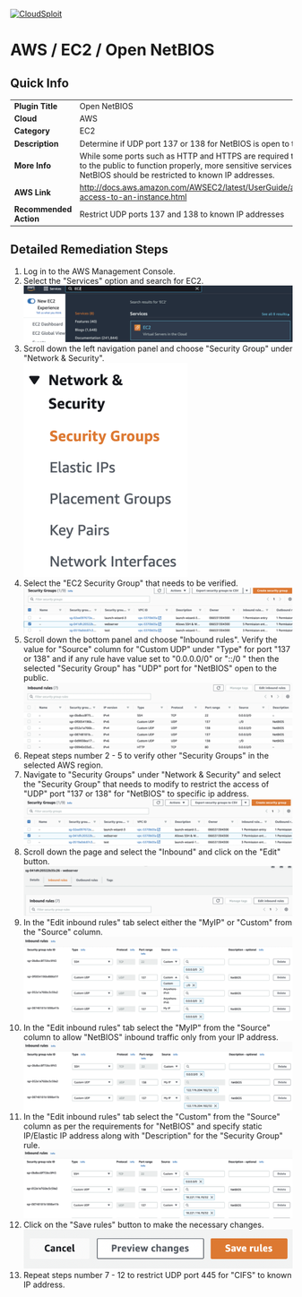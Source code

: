 [![CloudSploit](https://cloudsploit.com/img/logo-new-big-text-100.png "CloudSploit")](https://cloudsploit.com)

# AWS / EC2 / Open NetBIOS

## Quick Info

| | |
|-|-|
| **Plugin Title** | Open NetBIOS |
| **Cloud** | AWS |
| **Category** | EC2 |
| **Description** | Determine if UDP port 137 or 138 for NetBIOS is open to the public |
| **More Info** | While some ports such as HTTP and HTTPS are required to be open to the public to function properly, more sensitive services such as NetBIOS should be restricted to known IP addresses. |
| **AWS Link** | http://docs.aws.amazon.com/AWSEC2/latest/UserGuide/authorizing-access-to-an-instance.html |
| **Recommended Action** | Restrict UDP ports 137 and 138 to known IP addresses |

## Detailed Remediation Steps
1. Log in to the AWS Management Console.
2. Select the "Services" option and search for EC2. </br> <img src="/resources/aws/ec2/open-netbios/step2.png"/>
3. Scroll down the left navigation panel and choose "Security Group" under "Network & Security".</br> <img src="/resources/aws/ec2/open-netbios/step3.png"/>
4. Select the "EC2 Security Group" that needs to be verified. </br> <img src="/resources/aws/ec2/open-netbios/step4.png"/>
5. Scroll down the bottom panel and choose "Inbound rules". Verify the value for "Source" column for "Custom UDP" under "Type" for port "137 or 138" and if any rule have value set to "0.0.0.0/0" or "::/0 " then the selected "Security Group" has "UDP" port for "NetBIOS" open to the public.</br> <img src="/resources/aws/ec2/open-netbios/step5.png"/>
6. Repeat steps number 2 - 5 to verify other "Security Groups" in the selected AWS region.</br> 
7. Navigate to "Security Groups" under "Network & Security" and select the "Security Group" that needs to modify to restrict the access of "UDP" port "137 or 138" for "NetBIOS"  to specific ip address. </br> <img src="/resources/aws/ec2/open-netbios/step7.png"/>
8. Scroll down the page and select the "Inbound" and click on the "Edit" button. </br> <img src="/resources/aws/ec2/open-netbios/step8.png"/>
9. In the "Edit inbound rules" tab select either the "MyIP" or "Custom" from the "Source" column.</br> <img src="/resources/aws/ec2/open-netbios/step9.png"/>
10. In the "Edit inbound rules" tab select the "MyIP" from the "Source" column to allow "NetBIOS" inbound traffic only from your IP address.</br>  <img src="/resources/aws/ec2/open-netbios/step10.png"/>
11. In the "Edit inbound rules" tab select the "Custom" from the "Source" column as per the requirements for "NetBIOS" and specify static IP/Elastic IP address along with "Description" for the "Security Group" rule. </br>  <img src="/resources/aws/ec2/open-netbios/step11.png"/>
12. Click on the "Save rules" button to make the necessary changes. </br>  <img src="/resources/aws/ec2/open-netbios/step12.png"/>
13. Repeat steps number 7 - 12 to restrict UDP port 445 for "CIFS" to known IP address.</br>

